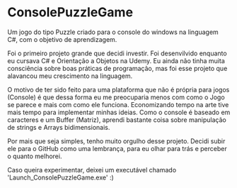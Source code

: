 # ConsolePuzzleGame
Um jogo do tipo Puzzle criado para o console do windows na linguagem C#, com o objetivo de aprendizagem.

Foi o primeiro projeto grande que decidi investir. Foi desenvilvido enquanto eu cursava C# e Orientação a Objetos na Udemy.
Eu ainda não tinha muita consciência sobre boas práticas de programação, mas foi esse projeto que alavancou meu crescimento na linguagem.

O motivo de ter sido feito para uma plataforma que não é própria para jogos (Console) é que dessa forma eu me preocuparia 
menos com como o Jogo se parece e mais com como ele funciona. Economizando tempo na arte tive mais tempo para implementar minhas ideias.
Como o console é baseado em caracteres e um Buffer (Matriz), aprendi bastante coisa sobre manipulação de strings e Arrays bidimensionais.

Por mais que seja simples, tenho muito orgulho desse projeto. Decidi subir ele para o GitHub como uma lembrança, para eu olhar para trás e perceber o quanto melhorei.

Caso queira experimentar, deixei um executável chamado 'Launch_ConsolePuzzleGame.exe' :)

